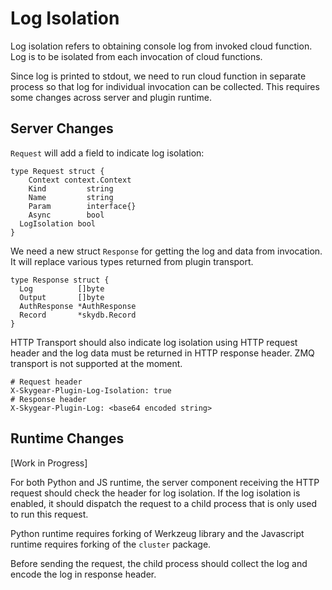 # Log Isolation

Log isolation refers to obtaining console log from invoked cloud function. Log
is to be isolated from each invocation of cloud functions.

Since log is printed to stdout, we need to run cloud function in separate
process so that log for individual invocation can be collected. This requires
some changes across server and plugin runtime.

## Server Changes

`Request`  will add a field to indicate log isolation:

```
type Request struct {
	Context context.Context
	Kind         string
	Name         string
	Param        interface{}
	Async        bool
  LogIsolation bool
}
```

We need a new struct `Response` for getting the log and data from invocation. It
will replace various types returned from plugin transport. 

```
type Response struct {
  Log          []byte
  Output       []byte
  AuthResponse *AuthResponse
  Record       *skydb.Record
}
```

HTTP Transport should also indicate log isolation using HTTP request header and
the log data must be returned in HTTP response header. ZMQ transport is not
supported at the moment.

```
# Request header
X-Skygear-Plugin-Log-Isolation: true
# Response header
X-Skygear-Plugin-Log: <base64 encoded string>
```

## Runtime Changes

[Work in Progress]

For both Python and JS runtime, the server component receiving the HTTP request
should check the header for log isolation. If the log isolation is enabled, it
should dispatch the request to a child process that is only used to run this
request.

Python runtime requires forking of Werkzeug library and the Javascript runtime
requires forking of the `cluster` package.

Before sending the request, the child process should collect the log and encode
the log in response header.
